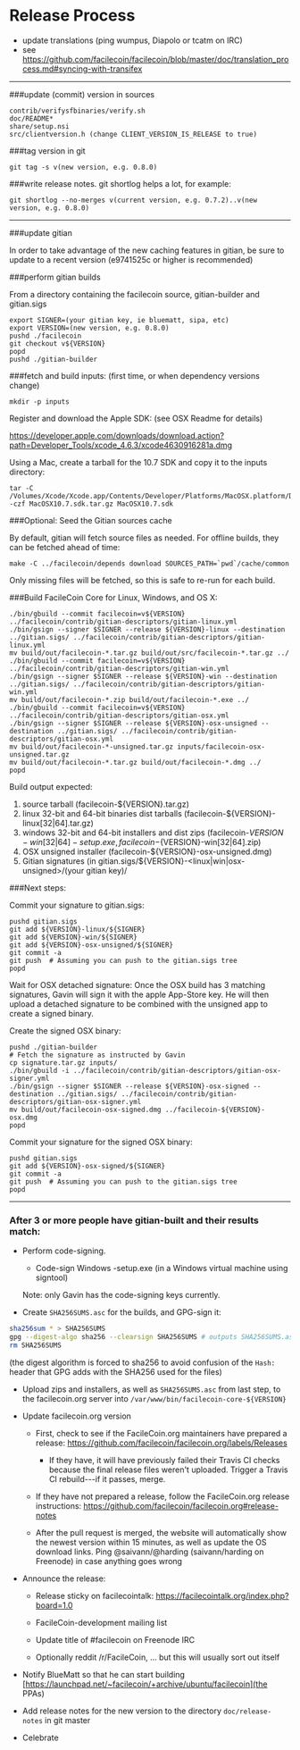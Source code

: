 Release Process
====================

* update translations (ping wumpus, Diapolo or tcatm on IRC)
* see https://github.com/facilecoin/facilecoin/blob/master/doc/translation_process.md#syncing-with-transifex

* * *

###update (commit) version in sources

	contrib/verifysfbinaries/verify.sh
	doc/README*
	share/setup.nsi
	src/clientversion.h (change CLIENT_VERSION_IS_RELEASE to true)

###tag version in git

	git tag -s v(new version, e.g. 0.8.0)

###write release notes. git shortlog helps a lot, for example:

	git shortlog --no-merges v(current version, e.g. 0.7.2)..v(new version, e.g. 0.8.0)

* * *

###update gitian

 In order to take advantage of the new caching features in gitian, be sure to update to a recent version (e9741525c or higher is recommended)

###perform gitian builds

 From a directory containing the facilecoin source, gitian-builder and gitian.sigs
  
	export SIGNER=(your gitian key, ie bluematt, sipa, etc)
	export VERSION=(new version, e.g. 0.8.0)
	pushd ./facilecoin
	git checkout v${VERSION}
	popd
	pushd ./gitian-builder

###fetch and build inputs: (first time, or when dependency versions change)
 
	mkdir -p inputs

 Register and download the Apple SDK: (see OSX Readme for details)
 
 https://developer.apple.com/downloads/download.action?path=Developer_Tools/xcode_4.6.3/xcode4630916281a.dmg
 
 Using a Mac, create a tarball for the 10.7 SDK and copy it to the inputs directory:
 
	tar -C /Volumes/Xcode/Xcode.app/Contents/Developer/Platforms/MacOSX.platform/Developer/SDKs/ -czf MacOSX10.7.sdk.tar.gz MacOSX10.7.sdk

###Optional: Seed the Gitian sources cache

  By default, gitian will fetch source files as needed. For offline builds, they can be fetched ahead of time:

	make -C ../facilecoin/depends download SOURCES_PATH=`pwd`/cache/common

  Only missing files will be fetched, so this is safe to re-run for each build.

###Build FacileCoin Core for Linux, Windows, and OS X:
  
	./bin/gbuild --commit facilecoin=v${VERSION} ../facilecoin/contrib/gitian-descriptors/gitian-linux.yml
	./bin/gsign --signer $SIGNER --release ${VERSION}-linux --destination ../gitian.sigs/ ../facilecoin/contrib/gitian-descriptors/gitian-linux.yml
	mv build/out/facilecoin-*.tar.gz build/out/src/facilecoin-*.tar.gz ../
	./bin/gbuild --commit facilecoin=v${VERSION} ../facilecoin/contrib/gitian-descriptors/gitian-win.yml
	./bin/gsign --signer $SIGNER --release ${VERSION}-win --destination ../gitian.sigs/ ../facilecoin/contrib/gitian-descriptors/gitian-win.yml
	mv build/out/facilecoin-*.zip build/out/facilecoin-*.exe ../
	./bin/gbuild --commit facilecoin=v${VERSION} ../facilecoin/contrib/gitian-descriptors/gitian-osx.yml
	./bin/gsign --signer $SIGNER --release ${VERSION}-osx-unsigned --destination ../gitian.sigs/ ../facilecoin/contrib/gitian-descriptors/gitian-osx.yml
	mv build/out/facilecoin-*-unsigned.tar.gz inputs/facilecoin-osx-unsigned.tar.gz
	mv build/out/facilecoin-*.tar.gz build/out/facilecoin-*.dmg ../
	popd
  Build output expected:

  1. source tarball (facilecoin-${VERSION}.tar.gz)
  2. linux 32-bit and 64-bit binaries dist tarballs (facilecoin-${VERSION}-linux[32|64].tar.gz)
  3. windows 32-bit and 64-bit installers and dist zips (facilecoin-${VERSION}-win[32|64]-setup.exe, facilecoin-${VERSION}-win[32|64].zip)
  4. OSX unsigned installer (facilecoin-${VERSION}-osx-unsigned.dmg)
  5. Gitian signatures (in gitian.sigs/${VERSION}-<linux|win|osx-unsigned>/(your gitian key)/

###Next steps:

Commit your signature to gitian.sigs:

	pushd gitian.sigs
	git add ${VERSION}-linux/${SIGNER}
	git add ${VERSION}-win/${SIGNER}
	git add ${VERSION}-osx-unsigned/${SIGNER}
	git commit -a
	git push  # Assuming you can push to the gitian.sigs tree
	popd

  Wait for OSX detached signature:
	Once the OSX build has 3 matching signatures, Gavin will sign it with the apple App-Store key.
	He will then upload a detached signature to be combined with the unsigned app to create a signed binary.

  Create the signed OSX binary:

	pushd ./gitian-builder
	# Fetch the signature as instructed by Gavin
	cp signature.tar.gz inputs/
	./bin/gbuild -i ../facilecoin/contrib/gitian-descriptors/gitian-osx-signer.yml
	./bin/gsign --signer $SIGNER --release ${VERSION}-osx-signed --destination ../gitian.sigs/ ../facilecoin/contrib/gitian-descriptors/gitian-osx-signer.yml
	mv build/out/facilecoin-osx-signed.dmg ../facilecoin-${VERSION}-osx.dmg
	popd

Commit your signature for the signed OSX binary:

	pushd gitian.sigs
	git add ${VERSION}-osx-signed/${SIGNER}
	git commit -a
	git push  # Assuming you can push to the gitian.sigs tree
	popd

-------------------------------------------------------------------------

### After 3 or more people have gitian-built and their results match:

- Perform code-signing.

    - Code-sign Windows -setup.exe (in a Windows virtual machine using signtool)

  Note: only Gavin has the code-signing keys currently.

- Create `SHA256SUMS.asc` for the builds, and GPG-sign it:
```bash
sha256sum * > SHA256SUMS
gpg --digest-algo sha256 --clearsign SHA256SUMS # outputs SHA256SUMS.asc
rm SHA256SUMS
```
(the digest algorithm is forced to sha256 to avoid confusion of the `Hash:` header that GPG adds with the SHA256 used for the files)

- Upload zips and installers, as well as `SHA256SUMS.asc` from last step, to the facilecoin.org server
  into `/var/www/bin/facilecoin-core-${VERSION}`

- Update facilecoin.org version

  - First, check to see if the FacileCoin.org maintainers have prepared a
    release: https://github.com/facilecoin/facilecoin.org/labels/Releases

      - If they have, it will have previously failed their Travis CI
        checks because the final release files weren't uploaded.
        Trigger a Travis CI rebuild---if it passes, merge.

  - If they have not prepared a release, follow the FacileCoin.org release
    instructions: https://github.com/facilecoin/facilecoin.org#release-notes

  - After the pull request is merged, the website will automatically show the newest version within 15 minutes, as well
    as update the OS download links. Ping @saivann/@harding (saivann/harding on Freenode) in case anything goes wrong

- Announce the release:

  - Release sticky on facilecointalk: https://facilecointalk.org/index.php?board=1.0

  - FacileCoin-development mailing list

  - Update title of #facilecoin on Freenode IRC

  - Optionally reddit /r/FacileCoin, ... but this will usually sort out itself

- Notify BlueMatt so that he can start building [https://launchpad.net/~facilecoin/+archive/ubuntu/facilecoin](the PPAs)

- Add release notes for the new version to the directory `doc/release-notes` in git master

- Celebrate 
